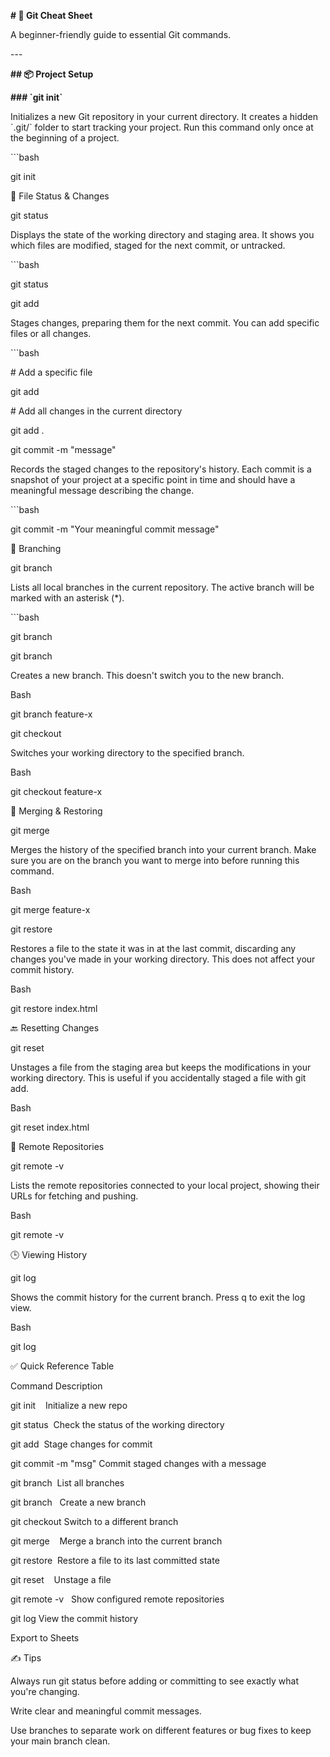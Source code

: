 **\# 📝 Git Cheat Sheet**

A beginner-friendly guide to essential Git commands.

\---

**\## 📦 Project Setup**

**\### \`git init\`**

Initializes a new Git repository in your current directory. It creates a hidden \`.git/\` folder to start tracking your project. Run this command only once at the beginning of a project.

\`\`\`bash

git init

📂 File Status & Changes

git status

Displays the state of the working directory and staging area. It shows you which files are modified, staged for the next commit, or untracked.

\`\`\`bash

git status

git add

Stages changes, preparing them for the next commit. You can add specific files or all changes.

\`\`\`bash

\# Add a specific file

git add <filename>

\# Add all changes in the current directory

git add .

git commit -m "message"

Records the staged changes to the repository's history. Each commit is a snapshot of your project at a specific point in time and should have a meaningful message describing the change.

\`\`\`bash

git commit -m "Your meaningful commit message"

🌱 Branching

git branch

Lists all local branches in the current repository. The active branch will be marked with an asterisk (\*).

\`\`\`bash

git branch

git branch <branchname>

Creates a new branch. This doesn't switch you to the new branch.

Bash

git branch feature-x

git checkout <branchname>

Switches your working directory to the specified branch.

Bash

git checkout feature-x

🔁 Merging & Restoring

git merge <branchname>

Merges the history of the specified branch into your current branch. Make sure you are on the branch you want to merge into before running this command.

Bash

git merge feature-x

git restore <filename>

Restores a file to the state it was in at the last commit, discarding any changes you've made in your working directory. This does not affect your commit history.

Bash

git restore index.html

🔙 Resetting Changes

git reset <filename>

Unstages a file from the staging area but keeps the modifications in your working directory. This is useful if you accidentally staged a file with git add.

Bash

git reset index.html

🔗 Remote Repositories

git remote -v

Lists the remote repositories connected to your local project, showing their URLs for fetching and pushing.

Bash

git remote -v

🕒 Viewing History

git log

Shows the commit history for the current branch. Press q to exit the log view.

Bash

git log

✅ Quick Reference Table

Command Description

git init    Initialize a new repo

git status  Check the status of the working directory

git add <file>  Stage changes for commit

git commit -m "msg" Commit staged changes with a message

git branch  List all branches

git branch <name>   Create a new branch

git checkout <name> Switch to a different branch

git merge <name>    Merge a branch into the current branch

git restore <file>  Restore a file to its last committed state

git reset <file>    Unstage a file

git remote -v   Show configured remote repositories

git log View the commit history

Export to Sheets

✍️ Tips

Always run git status before adding or committing to see exactly what you're changing.

Write clear and meaningful commit messages.

Use branches to separate work on different features or bug fixes to keep your main branch clean.